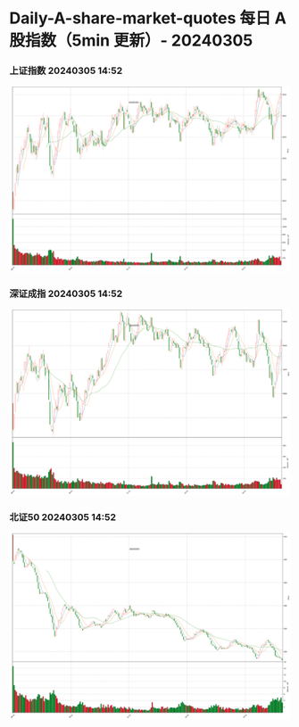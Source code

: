 
# Daily-A-share-market-quotes 每日 A 股指数（5min 更新）- 20240305

### 上证指数 20240305 14:52
![](./fig/2024/3/20240305-sh000001.png)

### 深证成指 20240305 14:52
![](./fig/2024/3/20240305-sz399001.png)

### 北证50 20240305 14:52
![](./fig/2024/3/20240305-bj899050.png)
